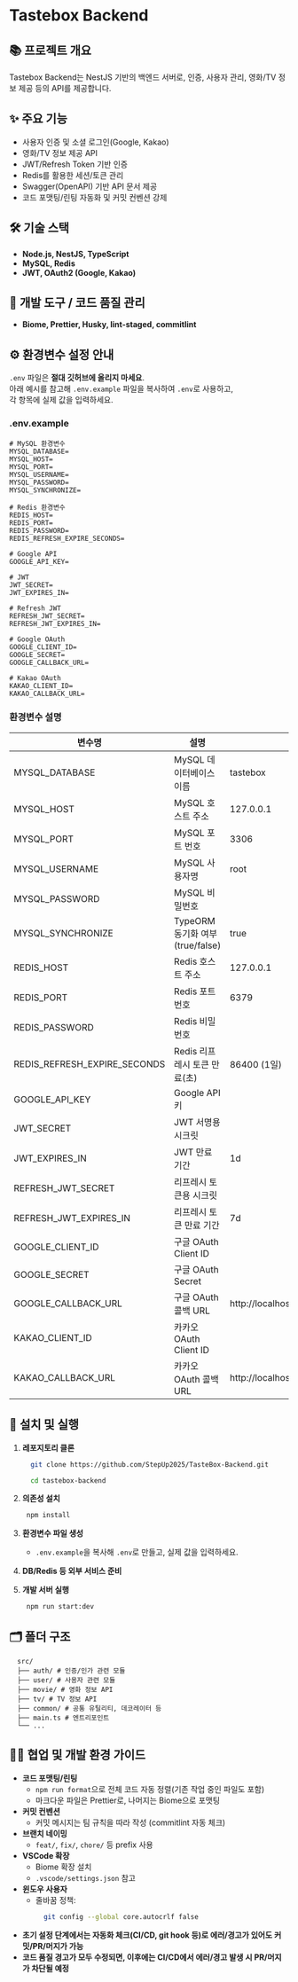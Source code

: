 # Tastebox Backend

## 📚 프로젝트 개요

Tastebox Backend는 NestJS 기반의 백엔드 서버로, 인증, 사용자 관리, 영화/TV 정보 제공 등의 API를 제공합니다.

## ✨ 주요 기능

- 사용자 인증 및 소셜 로그인(Google, Kakao)
- 영화/TV 정보 제공 API
- JWT/Refresh Token 기반 인증
- Redis를 활용한 세션/토큰 관리
- Swagger(OpenAPI) 기반 API 문서 제공
- 코드 포맷팅/린팅 자동화 및 커밋 컨벤션 강제

## 🛠️ 기술 스택

- **Node.js, NestJS, TypeScript**
- **MySQL, Redis**
- **JWT, OAuth2 (Google, Kakao)**

## 🧰 개발 도구 / 코드 품질 관리

- **Biome, Prettier, Husky, lint-staged, commitlint**

## ⚙️ 환경변수 설정 안내

`.env` 파일은 **절대 깃허브에 올리지 마세요**.  
아래 예시를 참고해 `.env.example` 파일을 복사하여 `.env`로 사용하고,  
각 항목에 실제 값을 입력하세요.

### .env.example

```text
# MySQL 환경변수
MYSQL_DATABASE=
MYSQL_HOST=
MYSQL_PORT=
MYSQL_USERNAME=
MYSQL_PASSWORD=
MYSQL_SYNCHRONIZE=

# Redis 환경변수
REDIS_HOST=
REDIS_PORT=
REDIS_PASSWORD=
REDIS_REFRESH_EXPIRE_SECONDS=

# Google API
GOOGLE_API_KEY=

# JWT
JWT_SECRET=
JWT_EXPIRES_IN=

# Refresh JWT
REFRESH_JWT_SECRET=
REFRESH_JWT_EXPIRES_IN=

# Google OAuth
GOOGLE_CLIENT_ID=
GOOGLE_SECRET=
GOOGLE_CALLBACK_URL=

# Kakao OAuth
KAKAO_CLIENT_ID=
KAKAO_CALLBACK_URL=
```

### 환경변수 설명

| 변수명                       | 설명                             | 예시값/비고                                |
| ---------------------------- | -------------------------------- | ------------------------------------------ |
| MYSQL_DATABASE               | MySQL 데이터베이스 이름          | tastebox                                   |
| MYSQL_HOST                   | MySQL 호스트 주소                | 127.0.0.1                                  |
| MYSQL_PORT                   | MySQL 포트 번호                  | 3306                                       |
| MYSQL_USERNAME               | MySQL 사용자명                   | root                                       |
| MYSQL_PASSWORD               | MySQL 비밀번호                   |                                            |
| MYSQL_SYNCHRONIZE            | TypeORM 동기화 여부 (true/false) | true                                       |
| REDIS_HOST                   | Redis 호스트 주소                | 127.0.0.1                                  |
| REDIS_PORT                   | Redis 포트 번호                  | 6379                                       |
| REDIS_PASSWORD               | Redis 비밀번호                   |                                            |
| REDIS_REFRESH_EXPIRE_SECONDS | Redis 리프레시 토큰 만료(초)     | 86400 (1일)                                |
| GOOGLE_API_KEY               | Google API 키                    |                                            |
| JWT_SECRET                   | JWT 서명용 시크릿                |                                            |
| JWT_EXPIRES_IN               | JWT 만료 기간                    | 1d                                         |
| REFRESH_JWT_SECRET           | 리프레시 토큰용 시크릿           |                                            |
| REFRESH_JWT_EXPIRES_IN       | 리프레시 토큰 만료 기간          | 7d                                         |
| GOOGLE_CLIENT_ID             | 구글 OAuth Client ID             |                                            |
| GOOGLE_SECRET                | 구글 OAuth Secret                |                                            |
| GOOGLE_CALLBACK_URL          | 구글 OAuth 콜백 URL              | http://localhost:3000/auth/google/callback |
| KAKAO_CLIENT_ID              | 카카오 OAuth Client ID           |                                            |
| KAKAO_CALLBACK_URL           | 카카오 OAuth 콜백 URL            | http://localhost:3000/auth/kakao/callback  |

## 🚀 설치 및 실행

1. **레포지토리 클론**

   ```bash
     git clone https://github.com/StepUp2025/TasteBox-Backend.git

     cd tastebox-backend
   ```

2. **의존성 설치**
   ```bash
    npm install
   ```
3. **환경변수 파일 생성**

   - `.env.example`을 복사해 `.env`로 만들고, 실제 값을 입력하세요.

4. **DB/Redis 등 외부 서비스 준비**

5. **개발 서버 실행**
   ```bash
    npm run start:dev
   ```

## 🗂️ 폴더 구조

```text
  src/
  ├── auth/ # 인증/인가 관련 모듈
  ├── user/ # 사용자 관련 모듈
  ├── movie/ # 영화 정보 API
  ├── tv/ # TV 정보 API
  ├── common/ # 공통 유틸리티, 데코레이터 등
  ├── main.ts # 엔트리포인트
  └── ...
```

## 🧑‍💻 협업 및 개발 환경 가이드

- **코드 포맷팅/린팅**
  - `npm run format`으로 전체 코드 자동 정렬(기존 작업 중인 파일도 포함)
  - 마크다운 파일은 Prettier로, 나머지는 Biome으로 포맷팅
- **커밋 컨벤션**
  - 커밋 메시지는 팀 규칙을 따라 작성 (commitlint 자동 체크)
- **브랜치 네이밍**
  - `feat/`, `fix/`, `chore/` 등 prefix 사용
- **VSCode 확장**
  - Biome 확장 설치
  - `.vscode/settings.json` 참고
- **윈도우 사용자**
  - 줄바꿈 정책:
    ```bash
      git config --global core.autocrlf false
    ```
- **초기 설정 단계에서는 자동화 체크(CI/CD, git hook 등)로 에러/경고가 있어도 커밋/PR/머지가 가능**
- **코드 품질 경고가 모두 수정되면, 이후에는 CI/CD에서 에러/경고 발생 시 PR/머지가 차단될 예정**
